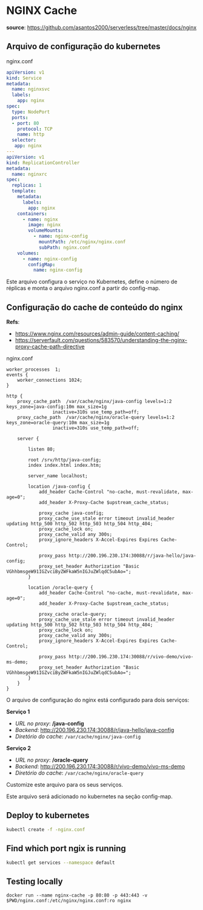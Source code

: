 # NGINX Cache
**source**: <https://github.com/asantos2000/serverless/tree/master/docs/nginx>

## Arquivo de configuração do kubernetes

nginx.conf

```yaml
apiVersion: v1
kind: Service
metadata:
  name: nginxsvc
  labels:
    app: nginx
spec:
  type: NodePort
  ports:
  - port: 80
    protocol: TCP
    name: http
  selector:
   app: nginx
---
apiVersion: v1
kind: ReplicationController
metadata:
  name: nginxrc
spec:
  replicas: 1
  template:
    metadata:
      labels:
        app: nginx
    containers:
      - name: nginx
        image: nginx
        volumeMounts:
          - name: nginx-config
            mountPath: /etc/nginx/nginx.conf
            subPath: nginx.conf
    volumes:
      - name: nginx-config
        configMap:
          name: nginx-config        

```

Este arquivo configura o serviço no Kubernetes, define o número de réplicas e monta o arquivo nginx.conf a partir do config-map.

## Configuração do cache de conteúdo do nginx
**Refs**: 

* <https://www.nginx.com/resources/admin-guide/content-caching/>
* <https://serverfault.com/questions/583570/understanding-the-nginx-proxy-cache-path-directive>

nginx.conf

```
worker_processes  1;
events {
	worker_connections 1024;
}

http {
	proxy_cache_path  /var/cache/nginx/java-config levels=1:2 keys_zone=java-config:10m max_size=1g
                 inactive=310s use_temp_path=off;
	proxy_cache_path  /var/cache/nginx/oracle-query levels=1:2 keys_zone=oracle-query:10m max_size=1g
                 inactive=310s use_temp_path=off;
	
	server {

		listen 80;
		
		root /srv/http/java-config;
		index index.html index.htm;

		server_name localhost;

		location /java-config {
			add_header Cache-Control "no-cache, must-revalidate, max-age=0";
			add_header X-Proxy-Cache $upstream_cache_status;
			
			proxy_cache java-config;
			proxy_cache_use_stale error timeout invalid_header updating http_500 http_502 http_503 http_504 http_404;
			proxy_cache_lock on;
			proxy_cache_valid any 300s;
			proxy_ignore_headers X-Accel-Expires Expires Cache-Control;

			proxy_pass http://200.196.230.174:30088/r/java-hello/java-config;
			proxy_set_header Authorization "Basic VGhhbmsgeW91IGZvciByZWFkaW5nIGJuZWlqdC5ubAo=";
		}
		
		location /oracle-query {
			add_header Cache-Control "no-cache, must-revalidate, max-age=0";
			add_header X-Proxy-Cache $upstream_cache_status;
			
			proxy_cache oracle-query;
			proxy_cache_use_stale error timeout invalid_header updating http_500 http_502 http_503 http_504 http_404;
			proxy_cache_lock on;
			proxy_cache_valid any 300s;
			proxy_ignore_headers X-Accel-Expires Expires Cache-Control;

			proxy_pass http://200.196.230.174:30088/r/vivo-demo/vivo-ms-demo;
			proxy_set_header Authorization "Basic VGhhbmsgeW91IGZvciByZWFkaW5nIGJuZWlqdC5ubAo=";
		}
	}
}
```

O arquivo de configuração do nginx está configurado para dois serviços:

**Serviço 1**

* *URL no proxy*: **/java-config**
* *Backend*: <http://200.196.230.174:30088/r/java-hello/java-config>
* *Diretório do cache*: ``` /var/cache/nginx/java-config ```

**Serviço 2**

* *URL no proxy*: **/oracle-query**
* *Backend*: <http://200.196.230.174:30088/r/vivo-demo/vivo-ms-demo>
* *Diretório do cache*: ``` /var/cache/nginx/oracle-query ```

Customize este arquivo para os seus serviços.

Este arquivo será adicionado no kubernetes na seção config-map.

## Deploy to kubernetes
```bash
kubectl create -f -nginx.conf
```

## Find which port ngix is running
```bash
kubectl get services --namespace default
```

## Testing locally
```
docker run --name nginx-cache -p 80:80 -p 443:443 -v $PWD/nginx.conf:/etc/nginx/nginx.conf:ro nginx
```
```bash
